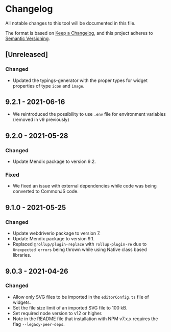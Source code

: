 # Changelog
All notable changes to this tool will be documented in this file.

The format is based on [Keep a Changelog](https://keepachangelog.com/en/1.0.0/), and this project adheres to [Semantic Versioning](https://semver.org/spec/v2.0.0.html).

## [Unreleased]

### Changed
- Updated the typings-generator with the proper types for widget properties of type `icon` and `image`.

## 9.2.1 - 2021-06-16
- We reintroduced the possibility to use `.env` file for environment variables (removed in v9 previously)

## 9.2.0 - 2021-05-28

### Changed
- Update Mendix package to version 9.2.

### Fixed
- We fixed an issue with external dependencies while code was being converted to CommonJS code.

## 9.1.0 - 2021-05-25

### Changed
- Update webdriverio package to version 7.
- Update Mendix package to version 9.1.
- Replaced `@rollup/plugin-replace` with `rollup-plugin-re` due to `Unexpected errors` being thrown while using Native class based libraries.

## 9.0.3 - 2021-04-26

### Changed
- Allow only SVG files to be imported in the `editorConfig.ts` file of widgets.
- Set the file size limit of an imported SVG file to 100 kB.
- Set required node version to v12 or higher.
- Note in the README file that installation with NPM v7.x.x requires the flag `--legacy-peer-deps`.
